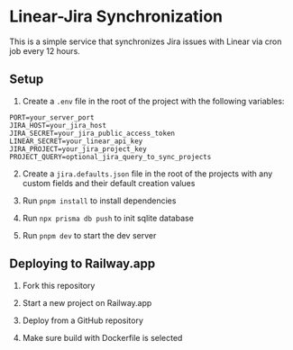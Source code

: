 # Linear-Jira Synchronization

This is a simple service that synchronizes Jira issues with Linear via cron job every 12 hours.

## Setup

1. Create a `.env` file in the root of the project with the following variables:

```
PORT=your_server_port
JIRA_HOST=your_jira_host
JIRA_SECRET=your_jira_public_access_token
LINEAR_SECRET=your_linear_api_key
JIRA_PROJECT=your_jira_project_key
PROJECT_QUERY=optional_jira_query_to_sync_projects
```

2. Create a `jira.defaults.json` file in the root of the projects with any custom fields and their default creation values

3. Run `pnpm install` to install dependencies

4. Run `npx prisma db push` to init sqlite database

5. Run `pnpm dev` to start the dev server

## Deploying to Railway.app

1. Fork this repository

2. Start a new project on Railway.app

3. Deploy from a GitHub repository

4. Make sure build with Dockerfile is selected
